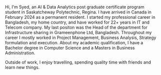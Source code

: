 Hi, I'm Syed, an AI & Data Analytics post graduate certificate program student in Saskatcheway Polytechnic, Regina. I have arrived in Canada in February 2024 as a permanent resident. I started my professional career in Bangladesh, my home country, and have worked for 22+ years in IT and Telecom company. My last positon was the Head of the department for Infrastructure sharing in Grameenphone Ltd, Bangladesh. Throughout my career I mostly worked in Project Management, Business Analysis, Strategy formulation and execution. About my academic qualification, I have a Bachelor degree in Computer Science and a Masters in Business Administration. 

Outside of work, I enjoy travelling, spending quality time with friends and learn new things. 